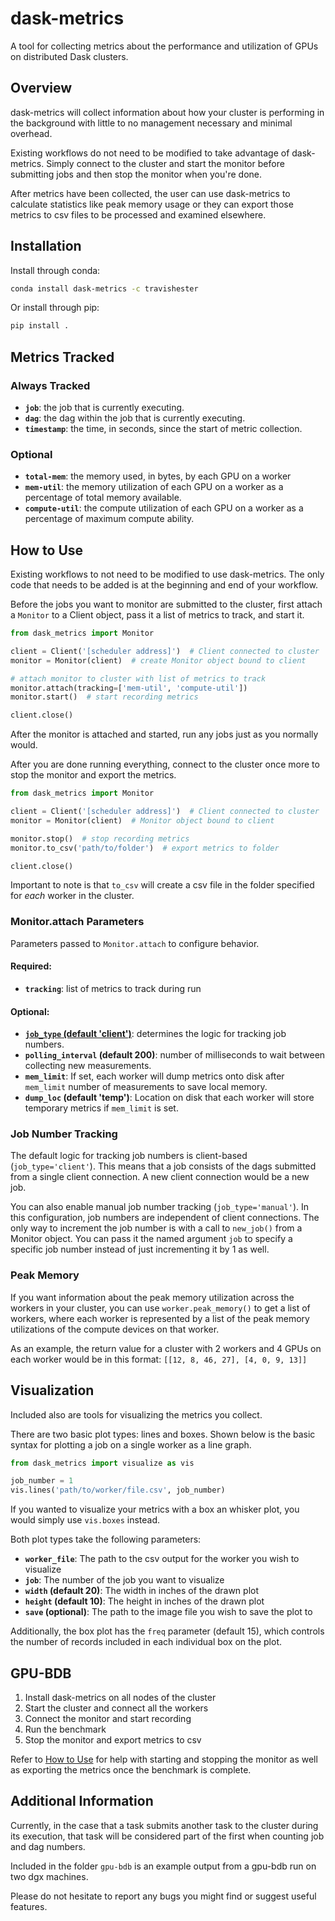# dask-metrics

A tool for collecting metrics about the performance and utilization of GPUs on distributed Dask clusters.

## Overview

dask-metrics will collect information about how your cluster is performing in the background with little to no management necessary and minimal overhead.

Existing workflows do not need to be modified to take advantage of dask-metrics. Simply connect to the cluster and start the monitor before submitting jobs and then stop the monitor when you're done.

After metrics have been collected, the user can use dask-metrics to calculate statistics like peak memory usage or they can export those metrics to csv files to be processed and examined elsewhere.

## Installation

Install through conda:

```bash
conda install dask-metrics -c travishester
```

Or install through pip:

```bash
pip install .
```

## Metrics Tracked

### Always Tracked
* **`job`**: the job that is currently executing.
* **`dag`**: the dag within the job that is currently executing.
* **`timestamp`**: the time, in seconds, since the start of metric collection.

### Optional
* **`total-mem`**: the memory used, in bytes, by each GPU on a worker
* **`mem-util`**: the memory utilization of each GPU on a worker as a percentage of total memory available.
* **`compute-util`**: the compute utilization of each GPU on a worker as a percentage of maximum compute ability.

## How to Use

Existing workflows to not need to be modified to use dask-metrics. The only code that needs to be added is at the beginning and end of your workflow.

Before the jobs you want to monitor are submitted to the cluster, first attach a `Monitor` to a Client object, pass it a list of metrics to track, and start it.
```python
from dask_metrics import Monitor

client = Client('[scheduler address]')  # Client connected to cluster
monitor = Monitor(client)  # create Monitor object bound to client

# attach monitor to cluster with list of metrics to track
monitor.attach(tracking=['mem-util', 'compute-util'])
monitor.start()  # start recording metrics

client.close()
```

After the monitor is attached and started, run any jobs just as you normally would.

After you are done running everything, connect to the cluster once more to stop the monitor and export the metrics.
```python
from dask_metrics import Monitor

client = Client('[scheduler address]')  # Client connected to cluster
monitor = Monitor(client)  # Monitor object bound to client

monitor.stop()  # stop recording metrics
monitor.to_csv('path/to/folder')  # export metrics to folder

client.close()
```

Important to note is that `to_csv` will create a csv file in the folder specified for *each* worker in the cluster.

### Monitor.attach Parameters

Parameters passed to `Monitor.attach` to configure behavior.

#### Required:

* **`tracking`**: list of metrics to track during run

#### Optional:

* [**`job_type` (default 'client')**](#job-number-tracking): determines the logic for tracking job numbers.
* **`polling_interval` (default 200)**: number of milliseconds to wait between collecting new measurements.
* **`mem_limit`**: If set, each worker will dump metrics onto disk after `mem_limit` number of measurements to save local memory.
* **`dump_loc` (default 'temp')**: Location on disk that each worker will store temporary metrics if `mem_limit` is set.

### Job Number Tracking

The default logic for tracking job numbers is client-based (`job_type='client'`). This means that a job consists of the dags submitted from a single client connection. A new client connection would be a new job.

You can also enable manual job number tracking (`job_type='manual'`). In this configuration, job numbers are independent of client connections. The only way to increment the job number is with a call to `new_job()` from a Monitor object. You can pass it the named argument `job` to specify a specific job number instead of just incrementing it by 1 as well.

### Peak Memory

If you want information about the peak memory utilization across the workers in your cluster, you can use `worker.peak_memory()` to get a list of workers, where each worker is represented by a list of the peak memory utilizations of the compute devices on that worker.

As an example, the return value for a cluster with 2 workers and 4 GPUs on each worker would be in this format: `[[12, 8, 46, 27], [4, 0, 9, 13]]`

## Visualization

Included also are tools for visualizing the metrics you collect.

There are two basic plot types: lines and boxes. Shown below is the basic syntax for plotting a job on a single worker as a line graph.
```python
from dask_metrics import visualize as vis

job_number = 1
vis.lines('path/to/worker/file.csv', job_number)
```

If you wanted to visualize your metrics with a box an whisker plot, you would simply use `vis.boxes` instead.

Both plot types take the following parameters:
* **`worker_file`**: The path to the csv output for the worker you wish to visualize
* **`job`**: The number of the job you want to visualize
* **`width` (default 20)**: The width in inches of the drawn plot
* **`height` (default 10)**: The height in inches of the drawn plot
* **`save` (optional)**: The path to the image file you wish to save the plot to

Additionally, the box plot has the `freq` parameter (default 15), which controls the number of records included in each individual box on the plot.

## GPU-BDB

1. Install dask-metrics on all nodes of the cluster
2. Start the cluster and connect all the workers
3. Connect the monitor and start recording
4. Run the benchmark
5. Stop the monitor and export metrics to csv

Refer to [How to Use](#how-to-use) for help with starting and stopping the monitor as well as exporting the metrics once the benchmark is complete.

## Additional Information

Currently, in the case that a task submits another task to the cluster during its execution, that task will be considered part of the first when counting job and dag numbers.

Included in the folder `gpu-bdb` is an example output from a gpu-bdb run on two dgx machines.

Please do not hesitate to report any bugs you might find or suggest useful features.
